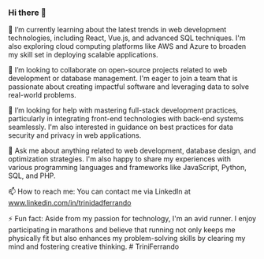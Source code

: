 ### Hi there 👋

🌱 I’m currently learning about the latest trends in web development technologies, including React, Vue.js, and advanced SQL techniques. I'm also exploring cloud computing platforms like AWS and Azure to broaden my skill set in deploying scalable applications.

👯 I’m looking to collaborate on open-source projects related to web development or database management. I'm eager to join a team that is passionate about creating impactful software and leveraging data to solve real-world problems.

🤔 I’m looking for help with mastering full-stack development practices, particularly in integrating front-end technologies with back-end systems seamlessly. I'm also interested in guidance on best practices for data security and privacy in web applications.

💬 Ask me about anything related to web development, database design, and optimization strategies. I'm also happy to share my experiences with various programming languages and frameworks like JavaScript, Python, SQL, and PHP.

📫 How to reach me: You can contact me via LinkedIn at www.linkedin.com/in/trinidadferrando

⚡ Fun fact: Aside from my passion for technology, I'm an avid runner. I enjoy participating in marathons and believe that running not only keeps me physically fit but also enhances my problem-solving skills by clearing my mind and fostering creative thinking.
#   T r i n i F e r r a n d o  
 